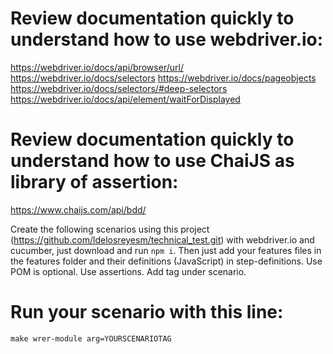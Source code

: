 # Review documentation quickly to understand how to use webdriver.io:
https://webdriver.io/docs/api/browser/url/
https://webdriver.io/docs/selectors
https://webdriver.io/docs/pageobjects
https://webdriver.io/docs/selectors/#deep-selectors
https://webdriver.io/docs/api/element/waitForDisplayed

# Review documentation quickly to understand how to use ChaiJS as library of assertion:
https://www.chaijs.com/api/bdd/

Create the following scenarios using this project (https://github.com/ldelosreyesm/technical_test.git) with webdriver.io and cucumber, just download and run `npm i`.
Then just add your features files in the features folder and their definitions (JavaScript) in step-definitions. Use POM is optional. 
Use assertions.
Add tag under scenario.

# Run your scenario with this line:
`make wrer-module arg=YOURSCENARIOTAG`
